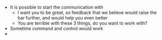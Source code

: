 * It is possible to start the communication with
   * I want you to be great, so feedback that we believe would raise the bar further, and would help you even better
   * You are terrible with these 3 things, do you want to work with?
* Sometime command and control would work
* 
